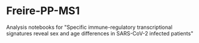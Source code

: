 # Freire-PP-MS1
Analysis notebooks for "Specific immune-regulatory transcriptional signatures reveal sex and age differences in SARS-CoV-2 infected patients"
